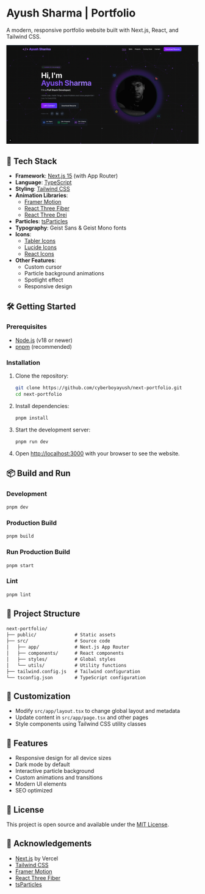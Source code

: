 # Ayush Sharma | Portfolio

A modern, responsive portfolio website built with Next.js, React, and Tailwind CSS.

![Portfolio Preview](/public/image.png)

## 🚀 Tech Stack

- **Framework**: [Next.js 15](https://nextjs.org/) (with App Router)
- **Language**: [TypeScript](https://www.typescriptlang.org/)
- **Styling**: [Tailwind CSS](https://tailwindcss.com/)
- **Animation Libraries**:
  - [Framer Motion](https://www.framer.com/motion/)
  - [React Three Fiber](https://docs.pmnd.rs/react-three-fiber)
  - [React Three Drei](https://github.com/pmndrs/drei)
- **Particles**: [tsParticles](https://particles.js.org/)
- **Typography**: Geist Sans & Geist Mono fonts
- **Icons**: 
  - [Tabler Icons](https://tabler.io/icons)
  - [Lucide Icons](https://lucide.dev/)
  - [React Icons](https://react-icons.github.io/react-icons/)
- **Other Features**:
  - Custom cursor
  - Particle background animations
  - Spotlight effect
  - Responsive design

## 🛠️ Getting Started

### Prerequisites

- [Node.js](https://nodejs.org/) (v18 or newer)
- [pnpm](https://pnpm.io/) (recommended)

### Installation

1. Clone the repository:
   ```bash
   git clone https://github.com/cyberboyayush/next-portfolio.git
   cd next-portfolio
   ```

2. Install dependencies:
   ```bash
   pnpm install
   ```

3. Start the development server:
   ```bash
   pnpm run dev
   ```

4. Open [http://localhost:3000](http://localhost:3000) with your browser to see the website.

## 📦 Build and Run

### Development

```bash
pnpm dev
```

### Production Build

```bash
pnpm build
```

### Run Production Build

```bash
pnpm start
```

### Lint

```bash
pnpm lint
```

## 📁 Project Structure

```
next-portfolio/
├── public/              # Static assets
├── src/                 # Source code
│   ├── app/             # Next.js App Router
│   ├── components/      # React components
│   ├── styles/          # Global styles
│   └── utils/           # Utility functions
├── tailwind.config.js   # Tailwind configuration
└── tsconfig.json        # TypeScript configuration
```

## 🔧 Customization

- Modify `src/app/layout.tsx` to change global layout and metadata
- Update content in `src/app/page.tsx` and other pages
- Style components using Tailwind CSS utility classes

## 📱 Features

- Responsive design for all device sizes
- Dark mode by default
- Interactive particle background
- Custom animations and transitions
- Modern UI elements
- SEO optimized

## 📄 License

This project is open source and available under the [MIT License](LICENSE).

## 🙏 Acknowledgements

- [Next.js](https://nextjs.org/) by Vercel
- [Tailwind CSS](https://tailwindcss.com/)
- [Framer Motion](https://www.framer.com/motion/)
- [React Three Fiber](https://docs.pmnd.rs/react-three-fiber)
- [tsParticles](https://particles.js.org/)
